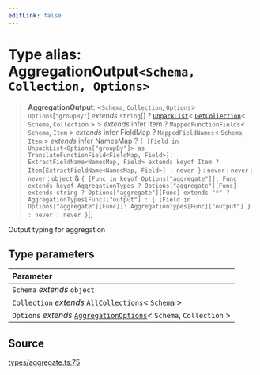```yaml
---
editLink: false
---
```


# Type alias: AggregationOutput`<Schema, Collection, Options>`

> **AggregationOutput**: \<`Schema`, `Collection`, `Options`\> `Options`[`"groupBy"`] _extends_ `string`[] ?
> [`UnpackList`](type-alias.UnpackList.md)\< [`GetCollection`](type-alias.GetCollection.md)\< `Schema`, `Collection` \>
> \> _extends_ infer Item ? `MappedFunctionFields`\< `Schema`, `Item` \> _extends_ infer FieldMap ? `MappedFieldNames`\<
> `Schema`, `Item` \> _extends_ infer NamesMap ?
> `{ [Field in UnpackList<Options["groupBy"]> as TranslateFunctionField<FieldMap, Field>]: ExtractFieldName<NamesMap, Field> extends keyof Item ? Item[ExtractFieldName<NamesMap, Field>] : never }`
> : `never` : `never` : `never` : `object` &
> `{ [Func in keyof Options["aggregate"]]: Func extends keyof AggregationTypes ? Options["aggregate"][Func] extends string ? Options["aggregate"][Func] extends "*" ? AggregationTypes[Func]["output"] : { [Field in Options["aggregate"][Func]]: AggregationTypes[Func]["output"] } : never : never }`[]

Output typing for aggregation

## Type parameters

| Parameter                                                                                                |
| :------------------------------------------------------------------------------------------------------- |
| `Schema` _extends_ `object`                                                                              |
| `Collection` _extends_ [`AllCollections`](type-alias.AllCollections.md)\< `Schema` \>                    |
| `Options` _extends_ [`AggregationOptions`](type-alias.AggregationOptions.md)\< `Schema`, `Collection` \> |

## Source

[types/aggregate.ts:75](https://github.com/directus/directus/blob/7789a6c53/sdk/src/types/aggregate.ts#L75)
